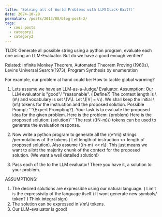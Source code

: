 ```yaml
---
title: 'Solving all of World Problems with LLM(Click-Bait?)'
date: 2024-10-28
permalink: /posts/2013/08/blog-post-2/
tags:
  - cool posts
  - category1
  - category2
---
```


TLDR: Generate all possible string using a python program, evaluate each one using an LLM-Evaluator. But do we have a good enough verifier?

Related: Infinite Monkey Theorem, Automated Theorem Proving (1960s), Levins Universal Search(1973), Program Synthesis by enumeration

For example, our problem at hand could be: How to tackle global warming?

1) Lets assume we have an LLM-as-a-Judge/ Evaluator.
Assumption: Our LLM evaluator is "good"/ "reasonable". ( Define?)
The context length is \\(n\\) and vocabulary is set \\(V\\). Let \\(|V| = v\\). We shall keep the initial \\(m\\) tokens for the instruction and the proposed solution.
Possible Prompt:
'''{Expert Prompting?}. Your task is to evaluate the proposed idea for the given problem.
Here is the problem: {problem}
Here is the proposed solution: {solution}'''
The rest \\((N-m)\\) tokens can be used to generate the evaluation response.

2) Now write a python program to generate all the \\(v^m\\) strings /permutations of the tokens ( Let length of instruction << length of proposed solution). Also assume \\((n-m) << n\\). This just means we want to allott the majority chunk of the context for the proposed solution. (We want a well detailed solution!)

3) Pass each of the to the LLM evaluator! There you have it, a solution to your problem.

ASSUMPTIONS:
1) The desired solutions are expressible using our natural language. ( Limit is the expressivity of the language itself.) It wont generate new symbols/ token? ( Think integral sign)
2) The solution can be expressed in \\(m\\) tokens.
3) Our LLM-evaluator is good!



